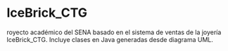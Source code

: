 # IceBrick_CTG
royecto académico del SENA basado en el sistema de ventas de la joyería IceBrick_CTG. Incluye clases en Java generadas desde diagrama UML.
